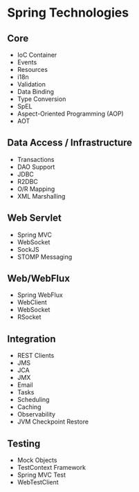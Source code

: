 # Spring Technologies

## Core

- IoC Container
- Events
- Resources
- i18n
- Validation
- Data Binding
- Type Conversion
- SpEL
- Aspect-Oriented Programming (AOP)
- AOT

## Data Access / Infrastructure

- Transactions
- DAO Support
- JDBC
- R2DBC
- O/R Mapping
- XML Marshalling

## Web Servlet

- Spring MVC
- WebSocket
- SockJS
- STOMP Messaging

## Web/WebFlux

- Spring WebFlux
- WebClient
- WebSocket
- RSocket

## Integration

- REST Clients
- JMS
- JCA
- JMX
- Email
- Tasks
- Scheduling
- Caching
- Observability
- JVM Checkpoint Restore

## Testing

- Mock Objects
- TestContext Framework
- Spring MVC Test
- WebTestClient
